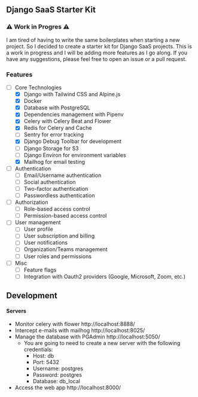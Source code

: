 ## Django SaaS Starter Kit
### ⚠️ Work in Progres ⚠️
I am tired of having to write the same boilerplates when starting a new project. So I decided to create a starter kit for Django SaaS projects. This is a work in progress and I will be adding more features as I go along. If you have any suggestions, please feel free to open an issue or a pull request.

### Features
- [ ] Core Technologies
  - [x] Django with Tailwind CSS and Alpine.js
  - [x] Docker
  - [x] Database with PostgreSQL
  - [x] Dependencies management with Pipenv
  - [x] Celery with Celery Beat and Flower
  - [x] Redis for Celery and Cache
  - [ ] Sentry for error tracking
  - [x] Django Debug Toolbar for development
  - [ ] Django Storage for S3
  - [ ] Django Environ for environment variables
  - [x] Mailhog for email testing
- [ ] Authentication
  - [ ] Email/Username authentication
  - [ ] Social authentication
  - [ ] Two-factor authentication
  - [ ] Passwordless authentication
- [ ] Authorization
  - [ ] Role-based access control
  - [ ] Permission-based access control
- [ ] User management
  - [ ] User profile
  - [ ] User subscription and billing
  - [ ] User notifications
  - [ ] Organization/Teams management
  - [ ] User roles and permissions
- [ ] Misc
  - [ ] Feature flags
  - [ ] Integration with Oauth2 providers (Google, Microsoft, Zoom, etc.)

## Development

#### Servers
- Monitor celery with flower http://localhost:8888/
- Intercept e-mails with mailhog http://localhost:8025/
- Manage the database with PGAdmin http://localhost:5050/
  - You are going to need to create a new server with the following credentials:
    - Host: db
    - Port: 5432
    - Username: postgres
    - Password: postgres
    - Database: db_local
- Access the web app http://localhost:8000/
